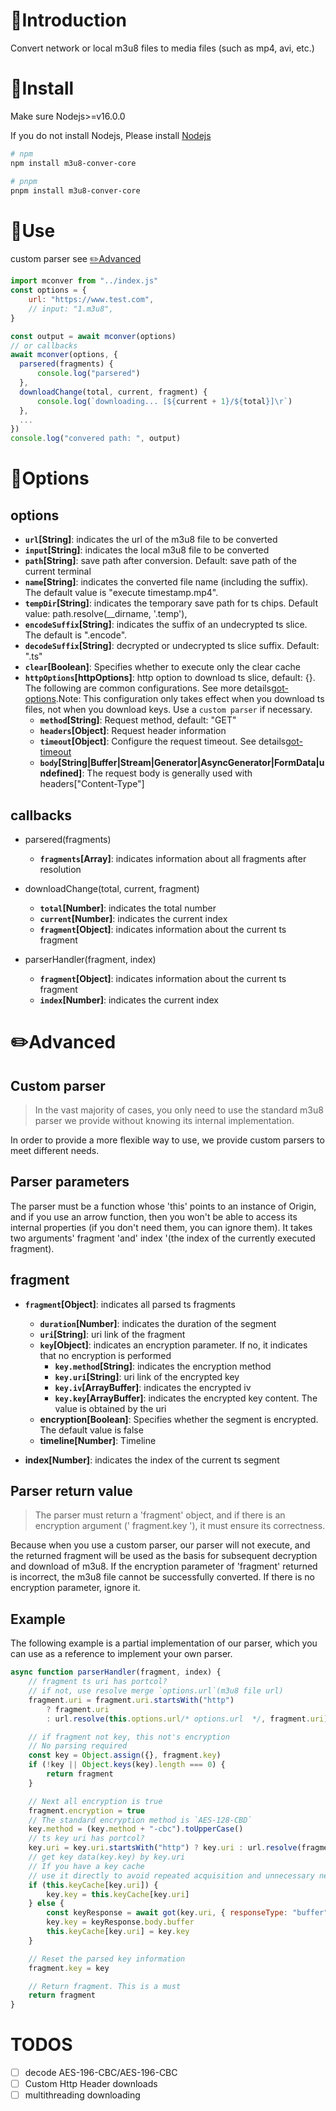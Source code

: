 # 📖Introduction

Convert network or local m3u8 files to media files (such as mp4, avi, etc.)

# 🚀Install

Make sure Nodejs>=v16.0.0

If you do not install Nodejs, Please install [Nodejs](https://nodejs.org)

```bash
# npm
npm install m3u8-conver-core

# pnpm
pnpm install m3u8-conver-core
```

# 🚗Use

custom parser see [✏️Advanced](#✏️Advanced)

```js
import mconver from "../index.js"
const options = {
    url: "https://www.test.com",
    // input: "1.m3u8",
}

const output = await mconver(options)
// or callbacks
await mconver(options, {
  parsered(fragments) {
      console.log("parsered")
  },
  downloadChange(total, current, fragment) {
      console.log(`downloading... [${current + 1}/${total}]\r`)
  },
  ...
})
console.log("convered path: ", output)
```

# 🔧Options

## options

- **`url`[String]**: indicates the url of the m3u8 file to be converted
- **`input`[String]**: indicates the local m3u8 file to be converted
- **`path`[String]**: save path after conversion. Default: save path of the current terminal
- **`name`[String]**: indicates the converted file name (including the suffix). The default value is "execute timestamp.mp4".
- **`tempDir`[String]**: indicates the temporary save path for ts chips. Default value: path.resolve(__dirname, '.temp'),
- **`encodeSuffix`[String]**: indicates the suffix of an undecrypted ts slice. The default is ".encode".
- **`decodeSuffix`[String]**: decrypted or undecrypted ts slice suffix. Default: ".ts"
- **`clear`[Boolean]**: Specifies whether to execute only the clear cache
- **`httpOptions`[httpOptions]**: http option to download ts slice, default: {}. The following are common configurations. See more details[got-options](https://github.com/sindresorhus/got/blob/3822412385506a1efef6580d270eae14086b9b43/documentation/2-options.md).Note: This configuration only takes effect when you download ts files, not when you download keys. Use a `custom parser` if necessary.
  - **`method`[String]**: Request method, default: "GET"
  - **`headers`[Object]**: Request header information
  - **`timeout`[Object]**: Configure the request timeout. See details[got-timeout](https://github.com/sindresorhus/got/blob/3822412385506a1efef6580d270eae14086b9b43/documentation/6-timeout.md)
  - **`body`[String|Buffer|Stream|Generator|AsyncGenerator|FormData|undefined]**: The request body is generally used with headers["Content-Type"]

## callbacks

- parsered(fragments)

  - **`fragments`[Array]**: indicates information about all fragments after resolution

- downloadChange(total, current, fragment)

  - **`total`[Number]**: indicates the total number
  - **`current`[Number]**: indicates the current index
  - **`fragment`[Object]**: indicates information about the current ts fragment

- parserHandler(fragment, index)
  - **`fragment`[Object]**: indicates information about the current ts fragment
  - **`index`[Number]**: indicates the current index

# ✏️Advanced

## Custom parser

> In the vast majority of cases, you only need to use the standard m3u8 parser we provide without knowing its internal implementation.

In order to provide a more flexible way to use, we provide custom parsers to meet different needs.

## Parser parameters

The parser must be a function whose 'this' points to an instance of Origin, and if you use an arrow function, then you won't be able to access its internal properties (if you don't need them, you can ignore them). It takes two arguments' fragment 'and' index '(the index of the currently executed fragment).

## fragment

- **`fragment`[Object]**: indicates all parsed ts fragments

  - **`duration`[Number]**: indicates the duration of the segment
  - **`uri`[String]**: uri link of the fragment
  - **`key`[Object]**: indicates an encryption parameter. If no, it indicates that no encryption is performed
    - **`key.method`[String]**: indicates the encryption method
    - **`key.uri`[String]**: uri link of the encrypted key
    - **`key.iv`[ArrayBuffer]**: indicates the encrypted iv
    - **`key.key`[ArrayBuffer]**: indicates the encrypted key content. The value is obtained by the uri
  - **encryption[Boolean]**: Specifies whether the segment is encrypted. The default value is false
  - **timeline[Number]**: Timeline

- **index[Number]**: indicates the index of the current ts segment

## Parser return value

> The parser must return a 'fragment' object, and if there is an encryption argument (' fragment.key '), it must ensure its correctness.

Because when you use a custom parser, our parser will not execute, and the returned fragment will be used as the basis for subsequent decryption and download of m3u8. If the encryption parameter of 'fragment' returned is incorrect, the m3u8 file cannot be successfully converted. If there is no encryption parameter, ignore it.

## Example

The following example is a partial implementation of our parser, which you can use as a reference to implement your own parser.

```js
async function parserHandler(fragment, index) {
    // fragment ts uri has portcol?
    // if not, use resolve merge `options.url`(m3u8 file url)
    fragment.uri = fragment.uri.startsWith("http")
        ? fragment.uri
        : url.resolve(this.options.url/* options.url  */, fragment.uri)

    // if fragment not key, this not's encryption
    // No parsing required
    const key = Object.assign({}, fragment.key)
    if (!key || Object.keys(key).length === 0) {
        return fragment
    }

    // Next all encryption is true
    fragment.encryption = true
    // The standard encryption method is `AES-128-CBD`
    key.method = (key.method + "-cbc").toUpperCase()
    // ts key uri has portcol?
    key.uri = key.uri.startsWith("http") ? key.uri : url.resolve(fragment.uri, key.uri)
    // get key data(key.key) by key.uri
    // If you have a key cache
    // use it directly to avoid repeated acquisition and unnecessary network time
    if (this.keyCache[key.uri]) {
        key.key = this.keyCache[key.uri]
    } else {
        const keyResponse = await got(key.uri, { responseType: "buffer" })
        key.key = keyResponse.body.buffer
        this.keyCache[key.uri] = key.key
    }

    // Reset the parsed key information
    fragment.key = key

    // Return fragment. This is a must
    return fragment
}
```

# TODOS

- [ ] decode AES-196-CBC/AES-196-CBC
- [ ] Custom Http Header downloads
- [ ] multithreading downloading
